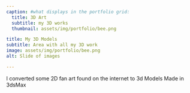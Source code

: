 ```yaml
---
caption: #what displays in the portfolio grid:
  title: 3D Art
  subtitle: my 3D works
  thumbnail: assets/img/portfolio/bee.png

title: My 3D Models
subtitle: Area with all my 3D work
image: assets/img/portfolio/bee.png 
alt: Slide of images

---
```

I converted some 2D fan art found on the internet to 3d Models
Made in 3dsMax

